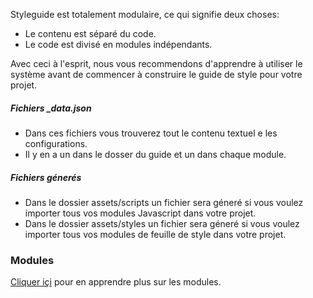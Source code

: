 Styleguide est totalement modulaire, ce qui signifie deux choses:

- Le contenu est séparé du code.
- Le code est divisé en modules indépendants.

Avec ceci à l'esprit, nous vous recommendons d'apprendre à utiliser le système avant de commencer à construire le guide de style pour votre projet.

##### Fichiers _data.json
- Dans ces fichiers vous trouverez tout le contenu textuel e les configurations.
- Il y en a un dans le dosser du guide et un dans chaque module.

##### Fichiers génerés
- Dans le dossier assets/scripts un fichier sera géneré si vous voulez importer tous vos modules Javascript dans votre projet.
- Dans le dossier assets/styles un fichier sera géneré si vous voulez importer tous vos modules de feuille de style dans votre projet.

### Modules
[Cliquer içi](modules.html) pour en apprendre plus sur les modules.